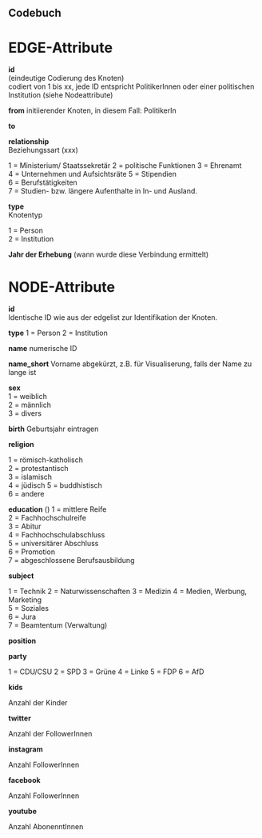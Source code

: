 ## Codebuch ##

# EDGE-Attribute

**id**  
(eindeutige Codierung des Knoten)   
codiert von 1 bis xx, jede ID entspricht PolitikerInnen oder einer politischen Institution (siehe Nodeattribute)

**from**
initiierender Knoten, in diesem Fall: PolitikerIn

**to**

**relationship**  
Beziehungssart (xxx)

1 = Ministerium/ Staatssekretär
2 = politische Funktionen
3 = Ehrenamt		
4 = Unternehmen und Aufsichtsräte
5 = Stipendien			
6 = Berufstätigkeiten	
7 = Studien- bzw. längere Aufenthalte in In- und Ausland.

**type**  
Knotentyp 

1 = Person   
2 = Institution

**Jahr der Erhebung**
(wann wurde diese Verbindung ermittelt)

# NODE-Attribute  
  
**id**  
Identische ID wie aus der edgelist zur Identifikation der Knoten. 

**type**
1 = Person
2 = Institution

**name**
numerische ID

**name_short**
Vorname abgekürzt, z.B. für Visualiserung, falls der Name zu lange ist

**sex**     
1 = weiblich  
2 = männlich  
3 = divers

**birth**
Geburtsjahr eintragen


**religion**

1 = römisch-katholisch	
2 = protestantisch	
3 = islamisch	
4 = jüdisch	
5 = buddhistisch	
6 = andere	



**education**
()
1 = mittlere Reife		
2 = Fachhochschulreife		
3 = Abitur		
4 = Fachhochschulabschluss		
5 = universitärer Abschluss		
6 = Promotion		
7 = abgeschlossene Berufsausbildung		


**subject**

1 = Technik	
2 = Naturwissenschaften	
3 = Medizin	
4 = Medien, Werbung, Marketing	
5 = Soziales	
6 = Jura	
7 = Beamtentum (Verwaltung)	




**position**






**party**

1 = CDU/CSU
2 = SPD
3 = Grüne
4 = Linke
5 = FDP
6 = AfD



**kids**

Anzahl der Kinder


**twitter**

Anzahl der FollowerInnen


**instagram**

Anzahl FollowerInnen


**facebook**

Anzahl FollowerInnen


**youtube**

Anzahl AbonenntInnen


